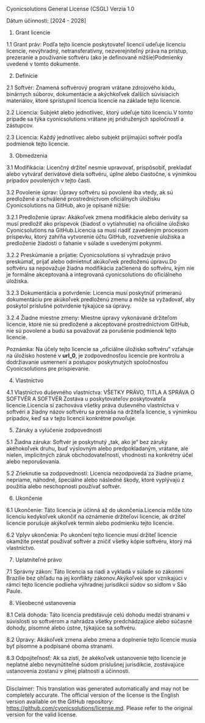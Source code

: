 Cyonicsolutions General License (CSGL)
Verzia 1.0

Dátum účinnosti: [2024 - 2028]

1. Grant licencie

1.1 Grant práv: Podľa tejto licencie poskytovateľ licencií udeľuje licenciu licencie, nevýhradný, netransferatívny, nezverejniteľný práva na prístup, prezeranie a používanie softvéru (ako je definované nižšie)Podmienky uvedené v tomto dokumente.

2. Definície

2.1 Softvér: Znamená softvérový program vrátane zdrojového kódu, binárnych súborov, dokumentácie a akýchkoľvek ďalších súvisiacich materiálov, ktoré sprístupnil licencia licencie na základe tejto licencie.

2.2 Licencia: Subjekt alebo jednotlivec, ktorý udeľuje túto licenciu.V tomto prípade sa týka cyonicsolutions vrátane jej pridružených spoločností a zástupcov.

2.3 Licencia: Každý jednotlivec alebo subjekt prijímajúci softvér podľa podmienok tejto licencie.

3. Obmedzenia

3.1 Modifikácia: Licenčný držiteľ nesmie upravovať, prispôsobiť, prekladať alebo vytvárať derivátové diela softvéru, úplne alebo čiastočne, s výnimkou prípadov povolených v tejto časti.

3.2 Povolenie úprav: Úpravy softvéru sú povolené iba vtedy, ak sú predložené a schválené prostredníctvom oficiálnych úložisku Cyonicsolutions na GitHub, ako je opísané nižšie:

3.2.1 Predloženie úprav: Akákoľvek zmena modifikácie alebo deriváty sa musí predložiť ako príspevok (žiadosť o vytiahnutie) na oficiálne úložisko Cyonicsolutions na GitHub.Licencia sa musí riadiť zavedeným procesom príspevku, ktorý zahŕňa vytvorenie účtu GitHub, rozvetvenie úložiska a predloženie žiadosti o ťahanie v súlade s uvedenými pokynmi.

3.2.2 Preskúmanie a prijatie: Cyonicsolutions si vyhradzuje právo preskúmať, prijať alebo odmietnuť akúkoľvek predloženú úpravu.Do softvéru sa nepovažuje žiadna modifikácia začlenená do softvéru, kým nie je formálne akceptovaná a integrovaná cyonicsolutions do oficiálneho úložiska.

3.2.3 Dokumentácia a potvrdenie: Licencia musí poskytnúť primeranú dokumentáciu pre akúkoľvek predloženú zmenu a môže sa vyžadovať, aby poskytol príslušné potvrdenie týkajúce sa úpravy.

3.2.4 Žiadne miestne zmeny: Miestne úpravy vykonávané držiteľom licencie, ktoré nie sú predložené a akceptované prostredníctvom GitHub, nie sú povolené a budú sa považovať za porušenie podmienok tejto licencie.

Poznámka: Na účely tejto licencie sa „oficiálne úložisko softvéru“ vzťahuje na úložisko hostené v __url_0__, je zodpovednosťou licencie pre kontrolu a dodržiavanie usmernení a postupov poskytnutých spoločnosťou Cyonicsolutions pre prispievanie.

4. Vlastníctvo

4.1 Vlastníctvo duševného vlastníctva: VŠETKY PRÁVO, TITLA A SPRÁVA O SOFTVÉR A SOFTVÉR Zostáva u poskytovateľov poskytovateľa licencie.Licencia si zachováva všetky práva duševného vlastníctva v softvéri a žiadny názov softvéru sa prenáša na držiteľa licencie, s výnimkou prípadov, keď sa v tejto licencii konkrétne povoľuje.

5. Záruky a vylúčenie zodpovednosti

5.1 Žiadna záruka: Softvér je poskytnutý „tak, ako je“ bez záruky akéhokoľvek druhu, buď výslovným alebo predpokladaným, vrátane, ale nielen, implicitných záruk obchodovateľnosti, vhodnosti na konkrétny účel alebo neporušovania.

5.2 Zrieknutie sa zodpovednosti: Licencia nezodpovedá za žiadne priame, nepriame, náhodné, špeciálne alebo následné škody, ktoré vyplývajú z použitia alebo neschopnosti používať softvér.

6. Ukončenie

6.1 Ukončenie: Táto licencia je účinná až do ukončenia.Licencia môže túto licenciu kedykoľvek ukončiť na oznámenie držiteľovi licencie, ak držiteľ licencie porušuje akýkoľvek termín alebo podmienku tejto licencie.

6.2 Vplyv ukončenia: Po ukončení tejto licencie musí držiteľ licencie okamžite prestať používať softvér a zničiť všetky kópie softvéru, ktorý má vlastníctvo.

7. Uplatniteľné právo

7.1 Správny zákon: Táto licencia sa riadi a vykladá v súlade so zákonmi Brazílie bez ohľadu na jej konflikty zákonov.Akýkoľvek spor vznikajúci v rámci tejto licencie podlieha výhradnej jurisdikcii súdov so sídlom v São Paule.

8. Všeobecné ustanovenia

8.1 Celá dohoda: Táto licencia predstavuje celú dohodu medzi stranami v súvislosti so softvérom a nahrádza všetky predchádzajúce alebo súčasné dohody, písomné alebo ústne, týkajúce sa softvéru.

8.2 Úpravy: Akákoľvek zmena alebo zmena a doplnenie tejto licencie musia byť písomne ​​a podpísané oboma stranami.

8.3 Odpojiteľnosť: Ak sa zistí, že akékoľvek ustanovenie tejto licencie je neplatné alebo nevynútiteľné súdom príslušnej jurisdikcie, zostávajúce ustanovenia zostanú v plnej platnosti a účinnosti.

---
Disclaimer: This translation was generated automatically and may not be completely accurate. The official version of the license is the English version available on the GitHub repository: https://github.com/cyonicsolutions/license.md. Please refer to the original version for the valid license.